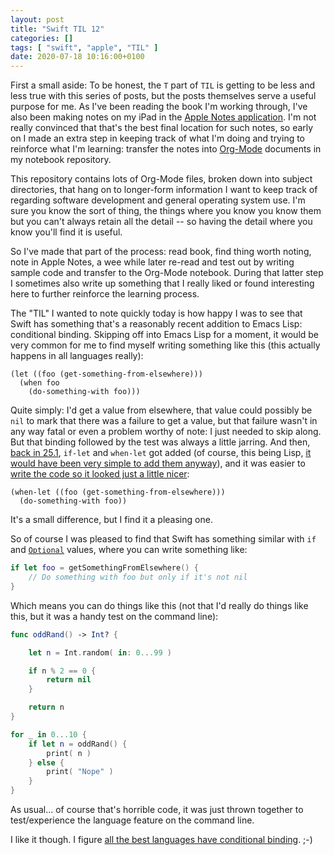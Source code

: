 ```yaml
---
layout: post
title: "Swift TIL 12"
categories: []
tags: [ "swift", "apple", "TIL" ]
date: 2020-07-18 10:16:00+0100
---
```


First a small aside: To be honest, the `T` part of `TIL` is getting to be
less and less true with this series of posts, but the posts themselves serve
a useful purpose for me. As I've been reading the book I'm working through,
I've also been making notes on my iPad in the [Apple Notes
application](https://apps.apple.com/us/app/notes/id1110145109). I'm not
really convinced that that's the best final location for such notes, so
early on I made an extra step in keeping track of what I'm doing and trying
to reinforce what I'm learning: transfer the notes into
[Org-Mode](https://orgmode.org/) documents in my notebook repository.

This repository contains lots of Org-Mode files, broken down into subject
directories, that hang on to longer-form information I want to keep track of
regarding software development and general operating system use. I'm sure
you know the sort of thing, the things where you know you know them but you
can't always retain all the detail -- so having the detail where you know
you'll find it is useful.

So I've made that part of the process: read book, find thing worth noting,
note in Apple Notes, a wee while later re-read and test out by writing
sample code and transfer to the Org-Mode notebook. During that latter step I
sometimes also write up something that I really liked or found interesting
here to further reinforce the learning process.

The "TIL" I wanted to note quickly today is how happy I was to see that
Swift has something that's a reasonably recent addition to Emacs Lisp:
conditional binding. Skipping off into Emacs Lisp for a moment, it would be
very common for me to find myself writing something like this (this actually
happens in all languages really):

```elisp
(let ((foo (get-something-from-elsewhere)))
  (when foo
    (do-something-with foo)))
```

Quite simply: I'd get a value from elsewhere, that value could possibly be
`nil` to mark that there was a failure to get a value, but that failure
wasn't in any way fatal or even a problem worthy of note: I just needed to
skip along. But that binding followed by the test was always a little
jarring. And then, [back in
25.1](https://endlessparentheses.com/new-in-emacs-25-1-more-flow-control-macros.html),
`if-let` and `when-let` got added (of course, this being Lisp, [it would
have been very simple to add them
anyway](https://www.gnu.org/software/emacs/manual/html_node/elisp/Macros.html#Macros)),
and it was easier to [write the code so it looked just a little
nicer](https://github.com/davep/pinboard.el/blob/d426f9d2ebec5f907c8a89d6b38ccbcb13750d4f/pinboard.el#L308):

```elisp
(when-let ((foo (get-something-from-elsewhere)))
  (do-something-with foo))
```

It's a small difference, but I find it a pleasing one.

So of course I was pleased to find that Swift has something similar with
`if` and
[`Optional`](https://developer.apple.com/documentation/swift/optional)
values, where you can write something like:

```swift
if let foo = getSomethingFromElsewhere() {
    // Do something with foo but only if it's not nil
}
```

Which means you can do things like this (not that I'd really do things like
this, but it was a handy test on the command line):

```swift
func oddRand() -> Int? {

    let n = Int.random( in: 0...99 )

    if n % 2 == 0 {
        return nil
    }

    return n
}

for _ in 0...10 {
    if let n = oddRand() {
        print( n )
    } else {
        print( "Nope" )
    }
}
```

As usual... of course that's horrible code, it was just thrown together to
test/experience the language feature on the command line.

I like it though. I figure [all the best languages have conditional
binding](https://clojuredocs.org/clojure.core/when-let). ;-)

[//]: # (2020-07-18-swift-til-12.md ends here)
